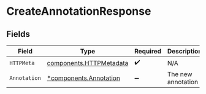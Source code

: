 # CreateAnnotationResponse


## Fields

| Field                                                              | Type                                                               | Required                                                           | Description                                                        |
| ------------------------------------------------------------------ | ------------------------------------------------------------------ | ------------------------------------------------------------------ | ------------------------------------------------------------------ |
| `HTTPMeta`                                                         | [components.HTTPMetadata](../../models/components/httpmetadata.md) | :heavy_check_mark:                                                 | N/A                                                                |
| `Annotation`                                                       | [*components.Annotation](../../models/components/annotation.md)    | :heavy_minus_sign:                                                 | The new annotation                                                 |